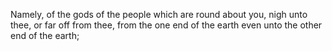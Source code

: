 Namely, of the gods of the people which are round about you, nigh unto thee, or far off from thee, from the one end of the earth even unto the other end of the earth;
